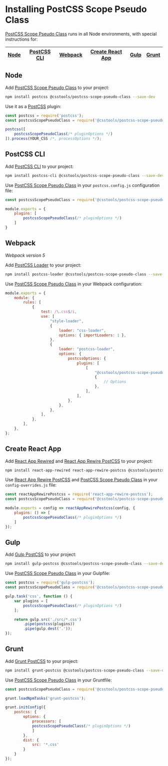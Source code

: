 # Installing PostCSS Scope Pseudo Class

[PostCSS Scope Pseudo Class] runs in all Node environments, with special instructions for:

| [Node](#node) | [PostCSS CLI](#postcss-cli) | [Webpack](#webpack) | [Create React App](#create-react-app) | [Gulp](#gulp) | [Grunt](#grunt) |
| --- | --- | --- | --- | --- | --- |

## Node

Add [PostCSS Scope Pseudo Class] to your project:

```bash
npm install postcss @csstools/postcss-scope-pseudo-class --save-dev
```

Use it as a [PostCSS] plugin:

```js
const postcss = require('postcss');
const postcssScopePseudoClass = require('@csstools/postcss-scope-pseudo-class');

postcss([
	postcssScopePseudoClass(/* pluginOptions */)
]).process(YOUR_CSS /*, processOptions */);
```

## PostCSS CLI

Add [PostCSS CLI] to your project:

```bash
npm install postcss-cli @csstools/postcss-scope-pseudo-class --save-dev
```

Use [PostCSS Scope Pseudo Class] in your `postcss.config.js` configuration file:

```js
const postcssScopePseudoClass = require('@csstools/postcss-scope-pseudo-class');

module.exports = {
	plugins: [
		postcssScopePseudoClass(/* pluginOptions */)
	]
}
```

## Webpack

_Webpack version 5_

Add [PostCSS Loader] to your project:

```bash
npm install postcss-loader @csstools/postcss-scope-pseudo-class --save-dev
```

Use [PostCSS Scope Pseudo Class] in your Webpack configuration:

```js
module.exports = {
	module: {
		rules: [
			{
				test: /\.css$/i,
				use: [
					"style-loader",
					{
						loader: "css-loader",
						options: { importLoaders: 1 },
					},
					{
						loader: "postcss-loader",
						options: {
							postcssOptions: {
								plugins: [
									[
										"@csstools/postcss-scope-pseudo-class",
										{
											// Options
										},
									],
								],
							},
						},
					},
				],
			},
		],
	},
};
```

## Create React App

Add [React App Rewired] and [React App Rewire PostCSS] to your project:

```bash
npm install react-app-rewired react-app-rewire-postcss @csstools/postcss-scope-pseudo-class --save-dev
```

Use [React App Rewire PostCSS] and [PostCSS Scope Pseudo Class] in your
`config-overrides.js` file:

```js
const reactAppRewirePostcss = require('react-app-rewire-postcss');
const postcssScopePseudoClass = require('@csstools/postcss-scope-pseudo-class');

module.exports = config => reactAppRewirePostcss(config, {
	plugins: () => [
		postcssScopePseudoClass(/* pluginOptions */)
	]
});
```

## Gulp

Add [Gulp PostCSS] to your project:

```bash
npm install gulp-postcss @csstools/postcss-scope-pseudo-class --save-dev
```

Use [PostCSS Scope Pseudo Class] in your Gulpfile:

```js
const postcss = require('gulp-postcss');
const postcssScopePseudoClass = require('@csstools/postcss-scope-pseudo-class');

gulp.task('css', function () {
	var plugins = [
		postcssScopePseudoClass(/* pluginOptions */)
	];

	return gulp.src('./src/*.css')
		.pipe(postcss(plugins))
		.pipe(gulp.dest('.'));
});
```

## Grunt

Add [Grunt PostCSS] to your project:

```bash
npm install grunt-postcss @csstools/postcss-scope-pseudo-class --save-dev
```

Use [PostCSS Scope Pseudo Class] in your Gruntfile:

```js
const postcssScopePseudoClass = require('@csstools/postcss-scope-pseudo-class');

grunt.loadNpmTasks('grunt-postcss');

grunt.initConfig({
	postcss: {
		options: {
			processors: [
			postcssScopePseudoClass(/* pluginOptions */)
			]
		},
		dist: {
			src: '*.css'
		}
	}
});
```

[Gulp PostCSS]: https://github.com/postcss/gulp-postcss
[Grunt PostCSS]: https://github.com/nDmitry/grunt-postcss
[PostCSS]: https://github.com/postcss/postcss
[PostCSS CLI]: https://github.com/postcss/postcss-cli
[PostCSS Loader]: https://github.com/postcss/postcss-loader
[PostCSS Scope Pseudo Class]: https://github.com/csstools/postcss-plugins/tree/main/plugins/postcss-scope-pseudo-class
[React App Rewire PostCSS]: https://github.com/csstools/react-app-rewire-postcss
[React App Rewired]: https://github.com/timarney/react-app-rewired
